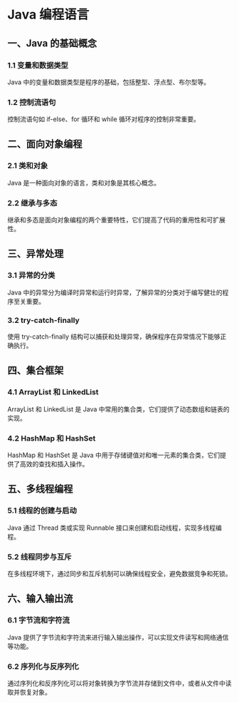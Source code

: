 # Java 编程语言

## 一、Java 的基础概念

### 1.1 变量和数据类型

Java 中的变量和数据类型是程序的基础，包括整型、浮点型、布尔型等。

### 1.2 控制流语句

控制流语句如 if-else、for 循环和 while 循环对程序的控制非常重要。

## 二、面向对象编程

### 2.1 类和对象

Java 是一种面向对象的语言，类和对象是其核心概念。

### 2.2 继承与多态

继承和多态是面向对象编程的两个重要特性，它们提高了代码的重用性和可扩展性。

## 三、异常处理

### 3.1 异常的分类

Java 中的异常分为编译时异常和运行时异常，了解异常的分类对于编写健壮的程序至关重要。

### 3.2 try-catch-finally

使用 try-catch-finally 结构可以捕获和处理异常，确保程序在异常情况下能够正确执行。

## 四、集合框架

### 4.1 ArrayList 和 LinkedList

ArrayList 和 LinkedList 是 Java 中常用的集合类，它们提供了动态数组和链表的实现。

### 4.2 HashMap 和 HashSet

HashMap 和 HashSet 是 Java 中用于存储键值对和唯一元素的集合类，它们提供了高效的查找和插入操作。

## 五、多线程编程

### 5.1 线程的创建与启动

Java 通过 Thread 类或实现 Runnable 接口来创建和启动线程，实现多线程编程。

### 5.2 线程同步与互斥

在多线程环境下，通过同步和互斥机制可以确保线程安全，避免数据竞争和死锁。

## 六、输入输出流

### 6.1 字节流和字符流

Java 提供了字节流和字符流来进行输入输出操作，可以实现文件读写和网络通信等功能。

### 6.2 序列化与反序列化

通过序列化和反序列化可以将对象转换为字节流并存储到文件中，或者从文件中读取并恢复对象。

